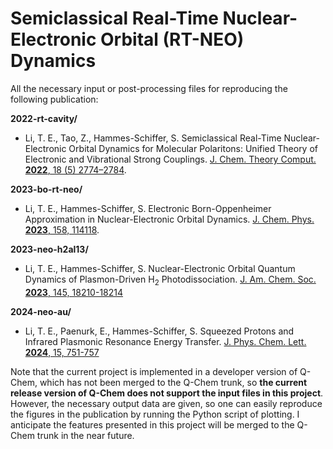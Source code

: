 # Semiclassical Real-Time Nuclear-Electronic Orbital (RT-NEO) Dynamics

All the necessary input or post-processing files for reproducing the following publication:

**2022-rt-cavity/**

- Li, T. E., Tao, Z., Hammes-Schiffer, S. Semiclassical Real-Time Nuclear-Electronic Orbital Dynamics for Molecular Polaritons: Unified Theory of Electronic and Vibrational Strong Couplings. [J. Chem. Theory Comput. **2022**, 18 (5) 2774–2784](https://doi.org/10.1021/acs.jctc.2c00096).

**2023-bo-rt-neo/**

- Li, T. E., Hammes-Schiffer, S. Electronic Born-Oppenheimer Approximation in Nuclear-Electronic Orbital Dynamics. [J. Chem. Phys. **2023**, 158, 114118](https://doi.org/10.1063/5.0142007).

**2023-neo-h2al13/**

- Li, T. E., Hammes-Schiffer, S. Nuclear-Electronic Orbital Quantum Dynamics of Plasmon-Driven H<sub>2</sub> Photodissociation. [J. Am. Chem. Soc. **2023**, 145, 18210-18214](https://doi.org/10.1021/jacs.3c04927)

**2024-neo-au/**

- Li, T. E., Paenurk, E.,  Hammes-Schiffer, S. Squeezed Protons and Infrared Plasmonic Resonance Energy Transfer. [J. Phys. Chem. Lett. **2024**, 15, 751-757](https://doi.org/10.1021/acs.jpclett.3c03112)

Note that the current project is implemented in a developer version of Q-Chem, which has not been merged to the Q-Chem trunk, so **the current release version of Q-Chem does not support the input files in this project**. However, the necessary output data are given, so one can easily reproduce the figures in the publication by running the Python script of plotting. I anticipate the features presented in this project will be merged to the Q-Chem trunk in the near future.
